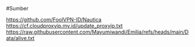 #Sumber

https://github.com/FoolVPN-ID/Nautica
https://cf.cloudproxyip.my.id/update_proxyip.txt
https://raw.githubusercontent.com/Mayumiwandi/Emilia/refs/heads/main/Data/alive.txt
